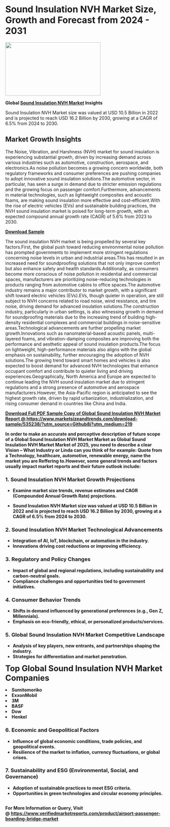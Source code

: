 <H1>Sound Insulation NVH Market Size, Growth and Forecast from 2024 - 2031</H1><img class="aligncenter size-medium wp-image-584254" src="https://thirdeyenews.in/wp-content/uploads/2024/09/Global-Market-Research-300x168.jpeg" alt="" width="300" height="168" /><p><strong>Global&nbsp;<a href="https://www.marketsizeandtrends.com/download-sample/535238/?utm_source=Github8j?utm_medium=219">Sound Insulation NVH Market</a> Insights</strong></p><p>Sound Insulation NVH Market size was valued at USD 10.5 Billion in 2022 and is projected to reach USD 16.2 Billion by 2030, growing at a CAGR of 6.5% from 2024 to 2030.</p><p><h2>Market Growth Insights</h2> <p>The Noise, Vibration, and Harshness (NVH) market for sound insulation is experiencing substantial growth, driven by increasing demand across various industries such as automotive, construction, aerospace, and electronics.As noise pollution becomes a growing concern worldwide, both regulatory frameworks and consumer preferences are pushing companies to adopt innovative sound insulation solutions.The automotive sector, in particular, has seen a surge in demand due to stricter emission regulations and the growing focus on passenger comfort.Furthermore, advancements in material technologies, such as lightweight composites and acoustic foams, are making sound insulation more effective and cost-efficient.With the rise of electric vehicles (EVs) and sustainable building practices, the NVH sound insulation market is poised for long-term growth, with an expected compound annual growth rate (CAGR) of 5.6% from 2023 to 2030.</p> <p><strong><a href="#">Download Sample</a></strong></p> <p>The sound insulation NVH market is being propelled by several key factors.First, the global push toward reducing environmental noise pollution has prompted governments to implement more stringent regulations concerning noise levels in urban and industrial areas.This has resulted in an increased need for soundproofing solutions that not only improve comfort but also enhance safety and health standards.Additionally, as consumers become more conscious of noise pollution in residential and commercial spaces, manufacturers are prioritizing noise-reducing technologies in products ranging from automotive cabins to office spaces.The automotive industry remains a major contributor to market growth, with a significant shift toward electric vehicles (EVs).EVs, though quieter in operation, are still subject to NVH concerns related to road noise, wind resistance, and tire noise, driving demand for advanced insulation solutions.The construction industry, particularly in urban settings, is also witnessing growth in demand for soundproofing materials due to the increasing trend of building high-density residential complexes and commercial buildings in noise-sensitive areas.Technological advancements are further propelling market growth.Innovations such as nanomaterial-based acoustic panels, multi-layered foams, and vibration-damping composites are improving both the performance and aesthetic appeal of sound insulation products.The focus on lightweight, high-performance materials also aligns with the global emphasis on sustainability, further encouraging the adoption of NVH solutions.The growing trend toward smart homes and vehicles is also expected to boost demand for advanced NVH technologies that enhance occupant comfort and contribute to quieter living and driving experiences.Geographically, North America and Europe are expected to continue leading the NVH sound insulation market due to stringent regulations and a strong presence of automotive and aerospace manufacturers.However, the Asia-Pacific region is anticipated to see the highest growth rate, driven by rapid urbanization, industrialization, and rising consumer demand in countries like China and India.</p> <p><strong><a href="#"></p><p><span class=""><strong>Download Full PDF Sample Copy of Global Sound Insulation NVH Market Report</strong> @ <a href="https://www.marketsizeandtrends.com/download-sample/535238/?utm_source=Github8j?utm_medium=219" target="_blank">https://www.marketsizeandtrends.com/download-sample/535238/?utm_source=Github8j?utm_medium=219</a></span></p><p>In order to make an accurate and perceptive description of future scope of a Global&nbsp;Sound Insulation NVH Market Market as Global&nbsp;Sound Insulation NVH Market Market of 2025, you need to describe a clear Vision &ndash; What Industry or Linda can you think of for example: Quote from a Technology, healthcare, automotive, renewable energy, name the market you are Reffering to.However, some general trends and factors usually impact market reports and their future outlook include:</p><h3>1.&nbsp;<strong>Sound Insulation NVH Market Growth Projections</strong></h3><ul><li>Examine market size trends, revenue estimates and CAGR (Compounded Annual Growth Rate) projections.</li><li><p>Sound Insulation NVH Market size was valued at USD 10.5 Billion in 2022 and is projected to reach USD 16.2 Billion by 2030, growing at a CAGR of 6.5% from 2024 to 2030.</p></li></ul><h3>2.&nbsp;<strong>Sound Insulation NVH Market Technological Advancements</strong></h3><ul><li>Integration of AI, IoT, blockchain, or automation in the industry.</li><li>Innovations driving cost reductions or improving efficiency.</li></ul><h3>3.&nbsp;<strong>Regulatory and Policy Changes</strong></h3><ul><li>Impact of global and regional regulations, including sustainability and carbon-neutral goals.</li><li>Compliance challenges and opportunities tied to government initiatives.</li></ul><h3>4.&nbsp;<strong>Consumer Behavior Trends</strong></h3><ul><li>Shifts in demand influenced by generational preferences (e.g., Gen Z, Millennials).</li><li>Emphasis on eco-friendly, ethical, or personalized products/services.</li></ul><h3>5.&nbsp;<strong>Global Sound Insulation NVH Market Competitive Landscape</strong></h3><ul><li>Analysis of key players, new entrants, and partnerships shaping the industry.</li><li>Strategies for differentiation and market penetration.</li></ul><p data-pm-slice="1 1 []"><span style="color: inherit; font-family: inherit; font-size: 25px;">Top Global Sound Insulation NVH Market Companies</span></p><div class="" data-test-id=""><p><li>Sumitomoriko</li><li> ExxonMobil</li><li> 3M</li><li> BASF</li><li> Dow</li><li> Henkel</li></p></div><h3>6.&nbsp;<strong>Economic and Geopolitical Factors</strong></h3><ul><li>Influence of global economic conditions, trade policies, and geopolitical events.</li><li>Resilience of the market to inflation, currency fluctuations, or global crises.</li></ul><h3>7.&nbsp;<strong>Sustainability and ESG (Environmental, Social, and Governance)</strong></h3><ul><li>Adoption of sustainable practices to meet ESG criteria.</li><li>Opportunities in green technologies and circular economy principles.</li></ul><h2><strong style="font-size: 14px;">For More Information or Query, Visit @&nbsp;</strong><a style="background-color: #ffffff; font-size: 14px;" href="https://www.marketsizeandtrends.com/report/sound-insulation-nvh-market/" target="_blank">https://www.verifiedmarketreports.com/product/airport-passenger-boarding-bridge-market</a></h2>